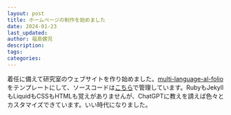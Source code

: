 ```yaml
---
layout: post
title: ホームページの制作を始めました
date: 2024-01-23
last_updated: 
author: 福島健児
description: 
tags: 
categories: 
---
```


着任に備えて研究室のウェブサイトを作り始めました。[multi-language-al-folio](https://github.com/george-gca/multi-language-al-folio)をテンプレートにして、ソースコードは[こちら](https://github.com/kenji-fukushima-lab/kenji-fukushima-lab.github.io)で管理しています。RubyもJekyllもLiquidもCSSもHTMLも覚えがありませんが、ChatGPTに教えを請えば色々とカスタマイズできています。いい時代になりました。